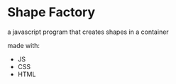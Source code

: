 # Shape Factory
a javascript program that creates shapes in a container

made with: 
- JS
- CSS
- HTML
